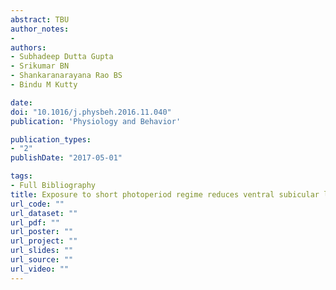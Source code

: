 ```yaml
---
abstract: TBU
author_notes:
- 
authors:
- Subhadeep Dutta Gupta
- Srikumar BN
- Shankaranarayana Rao BS
- Bindu M Kutty

date: 
doi: "10.1016/j.physbeh.2016.11.040"
publication: 'Physiology and Behavior'

publication_types:
- "2"
publishDate: "2017-05-01"

tags:
- Full Bibliography
title: Exposure to short photoperiod regime reduces ventral subicular lesion-induced anxiety-like behavior in Wistar rats
url_code: ""
url_dataset: ""
url_pdf: ""
url_poster: ""
url_project: ""
url_slides: ""
url_source: ""
url_video: ""
---
```

